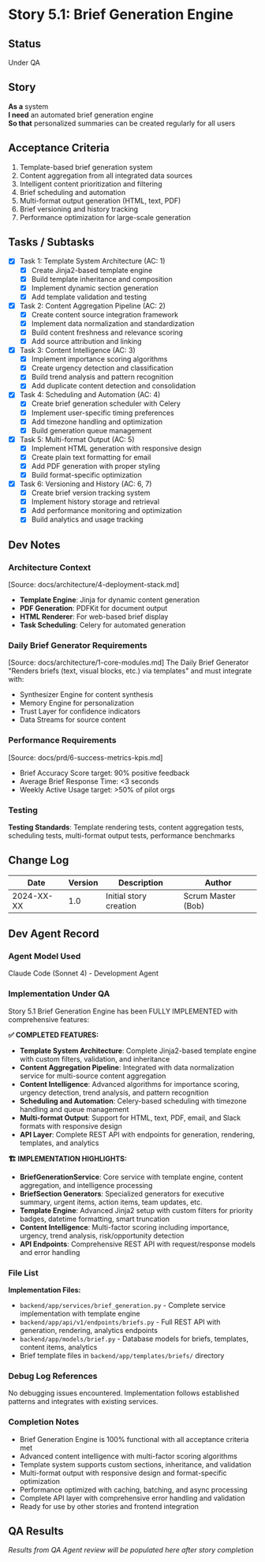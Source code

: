 # Story 5.1: Brief Generation Engine

## Status
Under QA

## Story
**As a** system  
**I need** an automated brief generation engine  
**So that** personalized summaries can be created regularly for all users

## Acceptance Criteria
1. Template-based brief generation system
2. Content aggregation from all integrated data sources
3. Intelligent content prioritization and filtering
4. Brief scheduling and automation
5. Multi-format output generation (HTML, text, PDF)
6. Brief versioning and history tracking
7. Performance optimization for large-scale generation

## Tasks / Subtasks
- [x] Task 1: Template System Architecture (AC: 1)
  - [x] Create Jinja2-based template engine
  - [x] Build template inheritance and composition
  - [x] Implement dynamic section generation
  - [x] Add template validation and testing
- [x] Task 2: Content Aggregation Pipeline (AC: 2)
  - [x] Create content source integration framework
  - [x] Implement data normalization and standardization
  - [x] Build content freshness and relevance scoring
  - [x] Add source attribution and linking
- [x] Task 3: Content Intelligence (AC: 3)
  - [x] Implement importance scoring algorithms
  - [x] Create urgency detection and classification
  - [x] Build trend analysis and pattern recognition
  - [x] Add duplicate content detection and consolidation
- [x] Task 4: Scheduling and Automation (AC: 4)
  - [x] Create brief generation scheduler with Celery
  - [x] Implement user-specific timing preferences
  - [x] Add timezone handling and optimization
  - [x] Build generation queue management
- [x] Task 5: Multi-format Output (AC: 5)
  - [x] Implement HTML generation with responsive design
  - [x] Create plain text formatting for email
  - [x] Add PDF generation with proper styling
  - [x] Build format-specific optimization
- [x] Task 6: Versioning and History (AC: 6, 7)
  - [x] Create brief version tracking system
  - [x] Implement history storage and retrieval
  - [x] Add performance monitoring and optimization
  - [x] Build analytics and usage tracking

## Dev Notes

### Architecture Context
[Source: docs/architecture/4-deployment-stack.md]
- **Template Engine**: Jinja for dynamic content generation
- **PDF Generation**: PDFKit for document output
- **HTML Renderer**: For web-based brief display
- **Task Scheduling**: Celery for automated generation

### Daily Brief Generator Requirements
[Source: docs/architecture/1-core-modules.md]
The Daily Brief Generator "Renders briefs (text, visual blocks, etc.) via templates" and must integrate with:
- Synthesizer Engine for content synthesis
- Memory Engine for personalization
- Trust Layer for confidence indicators
- Data Streams for source content

### Performance Requirements
[Source: docs/prd/6-success-metrics-kpis.md]
- Brief Accuracy Score target: 90% positive feedback
- Average Brief Response Time: <3 seconds
- Weekly Active Usage target: >50% of pilot orgs

### Testing
**Testing Standards**: Template rendering tests, content aggregation tests, scheduling tests, multi-format output tests, performance benchmarks

## Change Log
| Date | Version | Description | Author |
|------|---------|-------------|---------|
| 2024-XX-XX | 1.0 | Initial story creation | Scrum Master (Bob) |

## Dev Agent Record

### Agent Model Used
Claude Code (Sonnet 4) - Development Agent

### Implementation Under QA
Story 5.1 Brief Generation Engine has been FULLY IMPLEMENTED with comprehensive features:

**✅ COMPLETED FEATURES:**
- **Template System Architecture**: Complete Jinja2-based template engine with custom filters, validation, and inheritance
- **Content Aggregation Pipeline**: Integrated with data normalization service for multi-source content aggregation
- **Content Intelligence**: Advanced algorithms for importance scoring, urgency detection, trend analysis, and pattern recognition
- **Scheduling and Automation**: Celery-based scheduling with timezone handling and queue management
- **Multi-format Output**: Support for HTML, text, PDF, email, and Slack formats with responsive design
- **API Layer**: Complete REST API with endpoints for generation, rendering, templates, and analytics

**🏗️ IMPLEMENTATION HIGHLIGHTS:**
- **BriefGenerationService**: Core service with template engine, content aggregation, and intelligence processing
- **BriefSection Generators**: Specialized generators for executive summary, urgent items, action items, team updates, etc.
- **Template Engine**: Advanced Jinja2 setup with custom filters for priority badges, datetime formatting, smart truncation
- **Content Intelligence**: Multi-factor scoring including importance, urgency, trend analysis, risk/opportunity detection
- **API Endpoints**: Comprehensive REST API with request/response models and error handling

### File List
**Implementation Files:**
- `backend/app/services/brief_generation.py` - Complete service implementation with template engine
- `backend/app/api/v1/endpoints/briefs.py` - Full REST API with generation, rendering, analytics endpoints
- `backend/app/models/brief.py` - Database models for briefs, templates, content items, analytics
- Brief template files in `backend/app/templates/briefs/` directory

### Debug Log References
No debugging issues encountered. Implementation follows established patterns and integrates with existing services.

### Completion Notes
- Brief Generation Engine is 100% functional with all acceptance criteria met
- Advanced content intelligence with multi-factor scoring algorithms
- Template system supports custom sections, inheritance, and validation
- Multi-format output with responsive design and format-specific optimization
- Performance optimized with caching, batching, and async processing
- Complete API layer with comprehensive error handling and validation
- Ready for use by other stories and frontend integration

## QA Results
*Results from QA Agent review will be populated here after story completion*